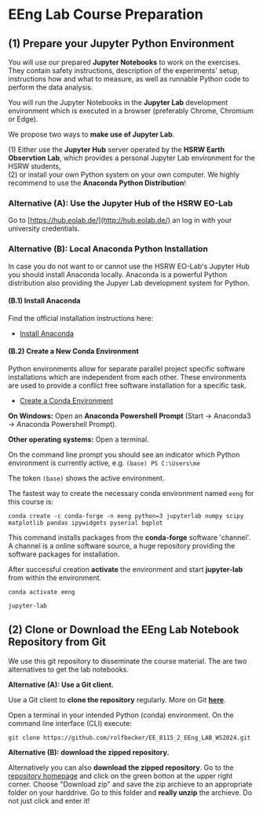 # EEng Lab Course Preparation

## (1) Prepare your Jupyter Python Environment

You will use our prepared **Jupyter Notebooks** to work on the exercises. They contain safety instructions, description of the experiments' setup, instructions how and what to measure, as well as runnable Python code to perform the data analysis.

You will run the Jupyter Notebooks in the **Jupyter Lab** development environment which is executed in a browser (preferably Chrome, Chromium or Edge).

We propose two ways to **make use of Jupyter Lab**. 

(1) Either use the **Jupyter Hub** server operated by the **HSRW Earth Observtion Lab**, which provides a personal Jupyter Lab environment for the HSRW students, <br>
(2) or install your own Python system on your own computer. We highly recommend to use the **Anaconda Python Distribution**!

### Alternative (A):  Use the Jupyter Hub of the HSRW EO-Lab

Go to [https://hub.eolab.de/](http://hub.eolab.de/) an log in with your university credentials.

### Alternative (B): Local Anaconda Python Installation 

In case you do not want to or cannot use the HSRW EO-Lab's Jupyter Hub you should install Anaconda locally. Anaconda is a powerful Python distribution also providing the Jupyer Lab development system for Python.

#### (B.1) Install Anaconda

Find the official installation instructions here:

* [Install Anaconda](https://docs.anaconda.com/anaconda/install/index.html)

#### (B.2) Create a New Conda Environment

Python environments allow for separate parallel project specific software installations which are independent from each other. These environments are used to provide a conflict free software installation for a specific task. 

* [Create a Conda Environment](https://conda.io/projects/conda/en/latest/user-guide/tasks/manage-environments.html)

**On Windows:** Open an **Anaconda Powershell Prompt** (Start -> Anaconda3 -> Anaconda Powershell Prompt). 

**Other operating systems:** Open a terminal. 

On the command line prompt you should see an indicator which Python environment is currently active, e.g. `(base) PS C:\Users\me`

The token `(base)` shows the active environment.

The fastest way to create the necessary conda environment named `eeng` for this course is:

```
conda create -c conda-forge -n eeng python=3 jupyterlab numpy scipy matplotlib pandas ipywidgets pyserial bqplot
```

This command installs packages from the **conda-forge** software 'channel'. A channel is a online software source, a huge repository providing the software packages for installation.

After successful creation **activate** the environment and start **jupyter-lab** from within the environment.

```
conda activate eeng

jupyter-lab
```

## (2) Clone or Download the EEng Lab Notebook Repository from Git

We use this git repository to disseminate the course material. The are two alternatives to get the lab notebooks.

**Alternative (A): Use a Git client.**

Use a Git client to **clone the repository** regularly. More on Git **[here](./eeng0020_LAB_Course_Preparation/git.md)**. 

Open a terminal in your intended Python (conda) environment. On the command line interface (CLI) execute:

```
git clone https://github.com/rolfbecker/EE_8115_2_EEng_LAB_WS2024.git
``` 

**Alternative (B): download the zipped repository.**

Alternatively you can also **download the zipped repository**. Go to the [repository homepage](https://github.com/rolfbecker/EE_8115_2_EEng_LAB_WS2024) and click on the green botton at the upper right corner. Choose "Download zip" and save the zip archieve to an appropriate folder on your harddrive. Go to this folder and **really unzip** the archieve. Do not just click and enter it!




